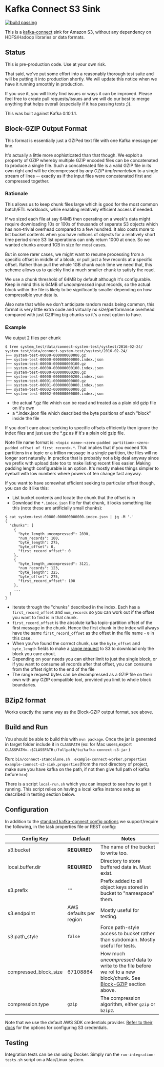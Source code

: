 # Kafka Connect S3 Sink
[![build passing](https://jenkins-public.personali.io/badge-icon?job=personali/kafka-connect-s3/master)](http://172.34.1.161:8080/view/Organization/job/personali/job/kafka-connect-s3/job/master/)

This is a [kafka-connect](http://kafka.apache.org/documentation.html#connect) sink for Amazon S3, without any dependency on HDFS/Hadoop libraries or data formats.

## Status

This is pre-production code. Use at your own risk.

That said, we've put some effort into a reasonably thorough test suite and will be putting it into production shortly. We will update this notice when we have it running smoothly in production.

If you use it, you will likely find issues or ways it can be improved. Please feel free to create pull requests/issues and we will do our best to merge anything that helps overall (especially if it has passing tests ;)).

This was built against Kafka 0.10.1.1.

## Block-GZIP Output Format

This format is essentially just a GZIPed text file with one Kafka message per line.

It's actually a little more sophisticated than that though. We exploit a property of GZIP whereby multiple GZIP encoded files can be concatenated to produce a single file. Such a concatenated file is a valid GZIP file in its own right and will be decompressed by _any GZIP implementation_ to a single stream of lines -- exactly as if the input files were concatenated first and compressed together.

### Rationale

This allows us to keep chunk files large which is good for the most common batch/ETL workloads, while enabling relatively efficient access if needed.

If we sized each file at say 64MB then operating on a week's data might require downloading 10s or 100s of thousands of separate S3 objects which has non-trivial overhead compared to a few hundred. It also costs more to list bucket contents when you have millions of objects for a relatively short time period since S3 list operations can only return 1000 at once. So we wanted chunks around 1GB in size for most cases.

But in some rarer cases, we might want to resume processing from a specific offset in middle of a block, or pull just a few records at a specific offset. Rather than pull the whole 1GB chunk each time we need that, this scheme allows us to quickly find a much smaller chunk to satisfy the read.

We use a chunk threshold of 64MB by default although it's configurable. Keep in mind this is 64MB of _uncompressed_ input records, so the actual block within the file is likely to be significantly smaller depending on how compressible your data is.

Also note that while we don't anticipate random reads being common, this format is very little extra code and virtually no size/performance overhead compared with just GZIPing big chunks so it's a neat option to have.

### Example

We output 2 files per chunk

```
$ tree system_test/data/connect-system-test/systest/2016-02-24/
system_test/data/connect-system-test/systest/2016-02-24/
├── system-test-00000-000000000000.gz
├── system-test-00000-000000000000.index.json
├── system-test-00000-000000000100.gz
├── system-test-00000-000000000100.index.json
├── system-test-00000-000000000200.gz
├── system-test-00000-000000000200.index.json
├── system-test-00001-000000000000.gz
├── system-test-00001-000000000000.index.json
├── system-test-00002-000000000000.gz
└── system-test-00002-000000000000.index.json
```
 - the actual *.gz file which can be read and treated as a plain old gzip file on it's own
 - a *.index.json file which described the byte positions of each "block" inside the file

If you don't care about seeking to specific offsets efficiently then ignore the index files and just use the *.gz as if it's a plain old gzip file.

Note file name format is: `<topic name>-<zero-padded partition>-<zero-padded offset of first record>.*`. That implies that if you exceed 10k partitions in a topic or a trillion message in a single partition, the files will no longer sort naturally. In practice that is probably not a big deal anyway since we prefix with upload date too to make listing recent files easier. Making padding length configurable is an option. It's mostly makes things simpler to eyeball with low numbers where powers of ten change fast anyway.

If you want to have somewhat efficient seeking to particular offset though, you can do it like this:
 - List bucket contents and locate the chunk that the offset is in
 - Download the `*.index.json` file for that chunk, it looks something like this (note these are artificially small chunks):
```
$ cat system-test-00000-000000000000.index.json | jq -M '.'
{
  "chunks": [
    {
      "byte_length_uncompressed": 2890,
      "num_records": 100,
      "byte_length": 275,
      "byte_offset": 0,
      "first_record_offset": 0
    },
    {
      "byte_length_uncompressed": 3121,
      "num_records": 123,
      "byte_length": 325,
      "byte_offset": 275,
      "first_record_offset": 100
    },
    ...
  ]
}
```
 - Iterate through the "chunks" described in the index. Each has a `first_record_offset` and `num_records` so you can work out if the offset you want to find is in that chunk.
  - `first_record_offset` is the absolute kafka topic-partition offset of the first message in the chunk. Hence the first chunk in the index will always have the same `first_record_offset` as the offset in the file name - `0` in this case.
 - When you've found the correct chunk, use the `byte_offset` and `byte_length` fields to make a [range request](https://www.w3.org/Protocols/rfc2616/rfc2616-sec14.html#sec14.35) to S3 to download only the block you care about.
  - Depending on your needs you can either limit to just the single block, or if you want to consume all records after that offset, you can consume from the offset right to the end of the file
 - The range request bytes can be decompressed as a GZIP file on their own with any GZIP compatible tool, provided you limit to whole block boundaries.

## BZip2 format

Works exactly the same way as the Block-GZIP output format, see above.

## Build and Run

You should be able to build this with `mvn package`. Once the jar is generated in target folder include it in  `CLASSPATH` (ex: for Mac users,export `CLASSPATH=.:$CLASSPATH:/fullpath/to/kafka-connect-s3-jar` )

Run: `bin/connect-standalone.sh  example-connect-worker.properties example-connect-s3-sink.properties`(from the root directory of project, make sure you have kafka on the path, if not then give full path of kafka before `bin`)


There is a script `local-run.sh` which you can inspect to see how to get it running. This script relies on having a local kafka instance setup as described in testing section below.

## Configuration

In addition to the [standard kafka-connect config options](http://kafka.apache.org/documentation.html#connectconfigs) we support/require the following, in the task properties file or REST config:

| Config Key | Default | Notes |
| ---------- | ------- | ----- |
| s3.bucket | **REQUIRED** | The name of the bucket to write too. |
| local.buffer.dir | **REQUIRED** | Directory to store buffered data in. Must exist. |
| s3.prefix | `""` | Prefix added to all object keys stored in bucket to "namespace" them. |
| s3.endpoint | AWS defaults per region | Mostly useful for testing. |
| s3.path_style | `false` | Force path-style access to bucket rather than subdomain. Mostly useful for tests. |
| compressed_block_size | 67108864 | How much _uncompressed_ data to write to the file before we rol to a new block/chunk. See [Block-GZIP](#user-content-block-gzip-output-format) section above. |
| compression.type | `gzip` | The compression algorithm, either `gzip` or `bzip2`. |

Note that we use the default AWS SDK credentials provider. [Refer to their docs](http://docs.aws.amazon.com/AWSSdkDocsJava/latest/DeveloperGuide/credentials.html#id1) for the options for configuring S3 credentials.

## Testing

Integration tests can be ran using Docker.
Simply run the `run-integration-tests.sh` script on a Mac/Linux system.
